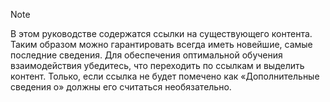 > [!NOTE]
> В этом руководстве содержатся ссылки на существующего контента. Таким образом можно гарантировать всегда иметь новейшие, самые последние сведения. Для обеспечения оптимальной обучения взаимодействия убедитесь, что переходить по ссылкам и выделить контент. Только, если ссылка не будет помечено как «Дополнительные сведения о» должны его считаться необязательно.
